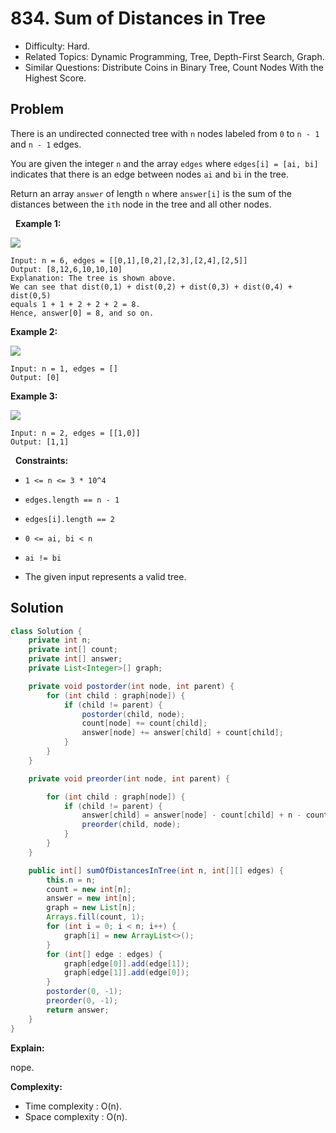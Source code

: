 # 834. Sum of Distances in Tree

- Difficulty: Hard.
- Related Topics: Dynamic Programming, Tree, Depth-First Search, Graph.
- Similar Questions: Distribute Coins in Binary Tree, Count Nodes With the Highest Score.

## Problem

There is an undirected connected tree with ```n``` nodes labeled from ```0``` to ```n - 1``` and ```n - 1``` edges.

You are given the integer ```n``` and the array ```edges``` where ```edges[i] = [ai, bi]``` indicates that there is an edge between nodes ```ai``` and ```bi``` in the tree.

Return an array ```answer``` of length ```n``` where ```answer[i]``` is the sum of the distances between the ```ith``` node in the tree and all other nodes.

 
**Example 1:**

![](https://assets.leetcode.com/uploads/2021/07/23/lc-sumdist1.jpg)

```
Input: n = 6, edges = [[0,1],[0,2],[2,3],[2,4],[2,5]]
Output: [8,12,6,10,10,10]
Explanation: The tree is shown above.
We can see that dist(0,1) + dist(0,2) + dist(0,3) + dist(0,4) + dist(0,5)
equals 1 + 1 + 2 + 2 + 2 = 8.
Hence, answer[0] = 8, and so on.
```

**Example 2:**

![](https://assets.leetcode.com/uploads/2021/07/23/lc-sumdist2.jpg)

```
Input: n = 1, edges = []
Output: [0]
```

**Example 3:**

![](https://assets.leetcode.com/uploads/2021/07/23/lc-sumdist3.jpg)

```
Input: n = 2, edges = [[1,0]]
Output: [1,1]
```

 
**Constraints:**


	
- ```1 <= n <= 3 * 10^4```
	
- ```edges.length == n - 1```
	
- ```edges[i].length == 2```
	
- ```0 <= ai, bi < n```
	
- ```ai != bi```
	
- The given input represents a valid tree.



## Solution

```java
class Solution {
    private int n;
    private int[] count;
    private int[] answer;
    private List<Integer>[] graph;

    private void postorder(int node, int parent) {
        for (int child : graph[node]) {
            if (child != parent) {
                postorder(child, node);
                count[node] += count[child];
                answer[node] += answer[child] + count[child];
            }
        }
    }

    private void preorder(int node, int parent) {

        for (int child : graph[node]) {
            if (child != parent) {
                answer[child] = answer[node] - count[child] + n - count[child];
                preorder(child, node);
            }
        }
    }

    public int[] sumOfDistancesInTree(int n, int[][] edges) {
        this.n = n;
        count = new int[n];
        answer = new int[n];
        graph = new List[n];
        Arrays.fill(count, 1);
        for (int i = 0; i < n; i++) {
            graph[i] = new ArrayList<>();
        }
        for (int[] edge : edges) {
            graph[edge[0]].add(edge[1]);
            graph[edge[1]].add(edge[0]);
        }
        postorder(0, -1);
        preorder(0, -1);
        return answer;
    }
}
```

**Explain:**

nope.

**Complexity:**

* Time complexity : O(n).
* Space complexity : O(n).
